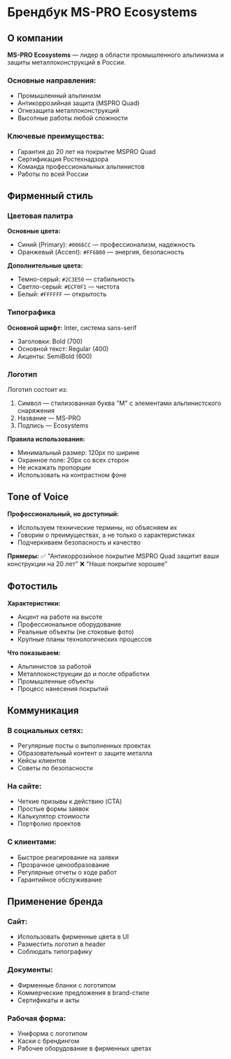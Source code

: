 # Брендбук MS-PRO Ecosystems

## О компании

**MS-PRO Ecosystems** — лидер в области промышленного альпинизма и защиты металлоконструкций в России.

### Основные направления:
- Промышленный альпинизм
- Антикоррозийная защита (MSPRO Quad)
- Огнезащита металлоконструкций
- Высотные работы любой сложности

### Ключевые преимущества:
- Гарантия до 20 лет на покрытие MSPRO Quad
- Сертификация Ростехнадзора
- Команда профессиональных альпинистов
- Работы по всей России

## Фирменный стиль

### Цветовая палитра

**Основные цвета:**
- Синий (Primary): `#0066CC` — профессионализм, надежность
- Оранжевый (Accent): `#FF6B00` — энергия, безопасность

**Дополнительные цвета:**
- Темно-серый: `#2C3E50` — стабильность
- Светло-серый: `#ECF0F1` — чистота
- Белый: `#FFFFFF` — открытость

### Типографика

**Основной шрифт:** Inter, система sans-serif
- Заголовки: Bold (700)
- Основной текст: Regular (400)
- Акценты: SemiBold (600)

### Логотип

Логотип состоит из:
1. Символ — стилизованная буква "M" с элементами альпинистского снаряжения
2. Название — MS-PRO
3. Подпись — Ecosystems

**Правила использования:**
- Минимальный размер: 120px по ширине
- Охранное поле: 20px со всех сторон
- Не искажать пропорции
- Использовать на контрастном фоне

## Tone of Voice

**Профессиональный, но доступный:**
- Используем технические термины, но объясняем их
- Говорим о преимуществах, а не только о характеристиках
- Подчеркиваем безопасность и качество

**Примеры:**
✅ "Антикоррозийное покрытие MSPRO Quad защитит ваши конструкции на 20 лет"
❌ "Наше покрытие хорошее"

## Фотостиль

**Характеристики:**
- Акцент на работе на высоте
- Профессиональное оборудование
- Реальные объекты (не стоковые фото)
- Крупные планы технологических процессов

**Что показываем:**
- Альпинистов за работой
- Металлоконструкции до и после обработки
- Промышленные объекты
- Процесс нанесения покрытий

## Коммуникация

### В социальных сетях:
- Регулярные посты о выполненных проектах
- Образовательный контент о защите металла
- Кейсы клиентов
- Советы по безопасности

### На сайте:
- Четкие призывы к действию (CTA)
- Простые формы заявок
- Калькулятор стоимости
- Портфолио проектов

### С клиентами:
- Быстрое реагирование на заявки
- Прозрачное ценообразование
- Регулярные отчеты о ходе работ
- Гарантийное обслуживание

## Применение бренда

### Сайт:
- Использовать фирменные цвета в UI
- Разместить логотип в header
- Соблюдать типографику

### Документы:
- Фирменные бланки с логотипом
- Коммерческие предложения в brand-стиле
- Сертификаты и акты

### Рабочая форма:
- Униформа с логотипом
- Каски с брендингом
- Рабочее оборудование в фирменных цветах
